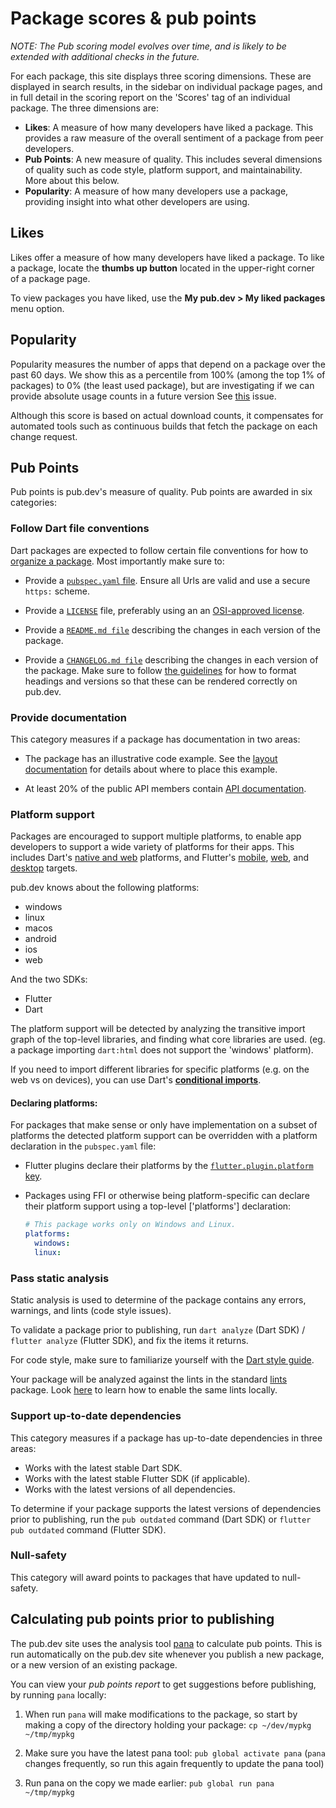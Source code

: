 # Package scores & pub points

*NOTE: The Pub scoring model evolves over time, and is likely to be extended
with additional checks in the future.*

For each package, this site displays three scoring dimensions. These are
displayed in search results, in the sidebar on individual package pages, and in
full detail in the scoring report on the 'Scores' tag of an individual package.
The three dimensions are:

  - **Likes**: A measure of how many developers have liked a package. This
    provides a raw measure of the overall sentiment of a package from peer
    developers.
  - **Pub Points**: A new measure of quality. This includes several dimensions
    of quality such as code style, platform support, and maintainability. More
    about this below.
  - **Popularity**: A measure of how many developers use a package, providing
    insight into what other developers are using.

## Likes

Likes offer a measure of how many developers have liked a package. To like a
package, locate the **thumbs up button** located in the upper-right corner of a
package page.

To view packages you have liked, use the **My pub.dev > My liked packages** menu
option.

## Popularity

Popularity measures the number of apps that depend on a package over the past 60
days. We show this as a percentile from 100% (among the top 1% of packages) to
0% (the least used package), but are investigating if we can provide absolute
usage counts in a future version See
[this](https://github.com/dart-lang/pub-dev/issues/2714) issue.

Although this score is based on actual download counts, it compensates for
automated tools such as continuous builds that fetch the package on each change
request.

## Pub Points

Pub points is pub.dev's measure of quality. Pub points are awarded in six
categories:

### Follow Dart file conventions

Dart packages are expected to follow certain file conventions for how to
[organize a package](https://dart.dev/guides/libraries/create-library-packages#organizing-a-library-package).
Most importantly make sure to:

  - Provide a [`pubspec.yaml` file](https://dart.dev/tools/pub/pubspec). Ensure
    all Urls are valid and use a secure `https:` scheme.

  - Provide a [`LICENSE`](https://dart.dev/tools/pub/package-layout#license)
    file, preferably using an an [OSI-approved
    license](https://opensource.org/licenses).

  - Provide a [`README.md file`](https://dart.dev/tools/pub/package-layout#readmemd)
    describing the changes in each version of the package. 

  - Provide a [`CHANGELOG.md file`](https://dart.dev/tools/pub/package-layout#changelogmd)
    describing the changes in each version of the package. Make sure to follow
    [the guidelines](https://dart.dev/tools/pub/package-layout#changelogmd) for
    how to format headings and versions so that these can be rendered correctly
    on pub.dev.

### Provide documentation

This category measures if a package has documentation in two areas:

  - The package has an illustrative code example. See the [layout
    documentation](https://dart.dev/tools/pub/package-layout#examples) for
    details about where to place this example.

  - At least 20% of the public API members contain [API
    documentation](https://dart.dev/guides/libraries/create-library-packages#documenting-a-library).

### Platform support

Packages are encouraged to support multiple platforms, to enable app developers
to support a wide variety of platforms for their apps. This includes Dart's
[native and web](https://dart.dev/platforms) platforms, and Flutter's
[mobile](https://flutter.dev/docs), [web](https://flutter.dev/web), and
[desktop](https://flutter.dev/desktop) targets.

pub.dev knows about the following platforms:

* windows
* linux
* macos
* android
* ios
* web

And the two SDKs:

* Flutter
* Dart

The platform support will be detected by analyzing the transitive import graph
of the top-level libraries, and finding what core libraries are used. (eg. a
package importing `dart:html` does not support the 'windows' platform).

If you need to import different libraries for specific platforms (e.g. on the
web vs on devices), you can use Dart's [**conditional
imports**](https://dart.dev/guides/libraries/create-library-packages#conditionally-importing-and-exporting-library-files).

#### Declaring platforms:

For packages that make sense or only have implementation on a subset of 
platforms the detected platform support can be overridden with a platform 
declaration in the `pubspec.yaml` file:

* Flutter plugins declare their platforms by the  [`flutter.plugin.platform`
   key](https://flutter.dev/docs/development/packages-and-plugins/developing-packages#plugin-platforms).

* Packages using FFI or otherwise being platform-specific can declare their
  platform support using a top-level ['platforms'] declaration:

  ```yaml
  # This package works only on Windows and Linux.
  platforms: 
    windows:
    linux:
  ```
### Pass static analysis

Static analysis is used to determine of the package contains any errors,
warnings, and lints (code style issues).

To validate a package prior to publishing, run `dart analyze` (Dart SDK) /
`flutter analyze` (Flutter SDK), and fix the items it returns.

For code style, make sure to familiarize yourself with the [Dart style
guide](https://dart.dev/guides/language/effective-dart/style).

Your package will be analyzed against the lints in the standard
[lints](https://pub.dev/packages/lints) package. Look
[here](https://pub.dev/packages/lints#how-to-enable-these-lints) to learn how to
enable the same lints locally.

### Support up-to-date dependencies

This category measures if a package has up-to-date dependencies in three areas:

  - Works with the latest stable Dart SDK.
  - Works with the latest stable Flutter SDK (if applicable).
  - Works with the latest versions of all dependencies.

To determine if your package supports the latest versions of dependencies prior
to publishing, run the `pub outdated` command (Dart SDK) or `flutter pub
outdated` command (Flutter SDK).

### Null-safety

This category will award points to packages that have updated to null-safety.

## Calculating pub points prior to publishing

The pub.dev site uses the analysis tool [pana][pana-url] to calculate pub
points. This is run automatically on the pub.dev site whenever you publish a new
package, or a new version of an existing package.

You can view your *pub points report* to get suggestions before publishing, by
running `pana` locally:

  1. When run `pana` will make modifications to the package, so start by making
     a copy of the directory holding your package: `cp ~/dev/mypkg ~/tmp/mypkg`

  1. Make sure you have the latest pana tool: `pub global activate pana` (`pana`
     changes frequently, so run this again frequently to update the pana tool)

  1. Run pana on the copy we made earlier: `pub global run pana ~/tmp/mypkg`


[analysis-options]: https://dart.dev/guides/language/analysis-options
[analysis-pedantic]: https://dart.dev/guides/language/analysis-options#default-google-rules-pedantic
[pana-url]: https://pub.dev/packages/pana
